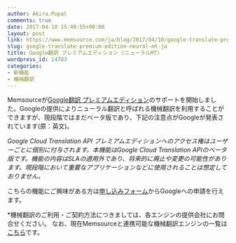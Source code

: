```yaml
---
author: Akira.Popal
comments: true
date: 2017-04-10 15:49:55+00:00
layout: post
link: https://www.memsource.com/ja/blog/2017/04/10/google-translate-premium-edition-neural-mt-ja/
slug: google-translate-premium-edition-neural-mt-ja
title: Google翻訳 プレミアムエディション (ニューラルMT)
wordpress_id: 14783
categories:
- 新機能
- 機械翻訳
---
```


Memsourceが[Google翻訳 プレミアムエディション](https://cloud.google.com/translate/docs/premium)のサポートを開始しました。Googleの提供によりニューラル翻訳と呼ばれる機械翻訳を利用することができますが、現段階ではまだベータ版であり、下記の注意点がGoogleが発表されています(原：英文)。

_Google Cloud Translation API プレミアムエディションへのアクセス権はユーザーごとに個別に付与されます。本機能はGoogle Cloud Translation APIのベータ版です。機能の内容はSLAの適用外であり、将来的に廃止や変更の可能性があります。現段階において重要なアプリケーションなどに使用されることは想定しておりません。_

こちらの機能にご興味がある方は[申し込みフォーム](https://services.google.com/fb/forms/translationapi-beta/)からGoogleへの申請を行えます。

*機械翻訳のご利用・ご契約方法につきましては、各エンジンの提供会社にお問合せください。
なお、現在Memsourceと連携可能な機械翻訳エンジンの一覧は[こちら](https://wiki.memsource.com/wiki/Machine_Translation)です。


